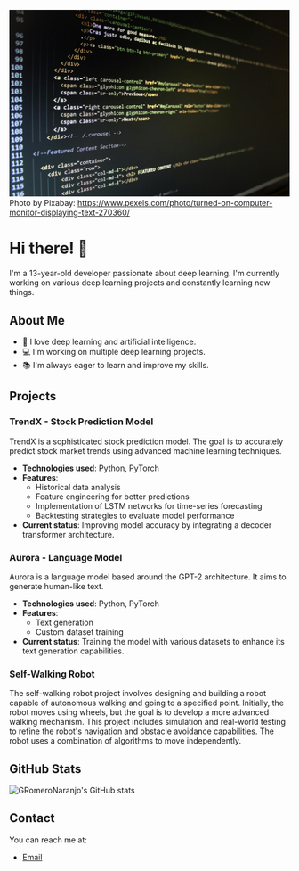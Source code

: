![Photo by Pixabay](pexels-pixabay-270360.jpg)
Photo by Pixabay: https://www.pexels.com/photo/turned-on-computer-monitor-displaying-text-270360/

# Hi there! 👋

I'm a 13-year-old developer passionate about deep learning. I'm currently working on various deep learning projects and constantly learning new things.

## About Me

- 🧠 I love deep learning and artificial intelligence.
- 💻 I'm working on multiple deep learning projects.
- 📚 I'm always eager to learn and improve my skills.

## Projects

### TrendX - Stock Prediction Model
TrendX is a sophisticated stock prediction model. The goal is to accurately predict stock market trends using advanced machine learning techniques. 
- **Technologies used**: Python, PyTorch
- **Features**:
  - Historical data analysis
  - Feature engineering for better predictions
  - Implementation of LSTM networks for time-series forecasting
  - Backtesting strategies to evaluate model performance
- **Current status**: Improving model accuracy by integrating a decoder transformer architecture.

### Aurora - Language Model
Aurora is a language model based around the GPT-2 architecture. It aims to generate human-like text.
- **Technologies used**: Python, PyTorch
- **Features**:
  - Text generation
  - Custom dataset training
- **Current status**: Training the model with various datasets to enhance its text generation capabilities.

### Self-Walking Robot
The self-walking robot project involves designing and building a robot capable of autonomous walking and going to a specified point. Initially, the robot moves using wheels, but the goal is to develop a more advanced walking mechanism. This project includes simulation and real-world testing to refine the robot's navigation and obstacle avoidance capabilities. The robot uses a combination of algorithms to move independently.

## GitHub Stats

![GRomeroNaranjo's GitHub stats](https://github-readme-stats.vercel.app/api?username=GRomeroNaranjo&show_icons=true&theme=radical)

## Contact

You can reach me at:
- [Email](guillemrn9@gmail.com)
